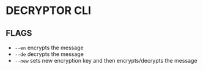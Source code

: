 # DECRYPTOR CLI

## FLAGS

- `--en` encrypts the message
- `--de` decrypts the message
- `--new` sets new encryption key and then encrypts/decrypts the message
